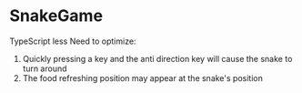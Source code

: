 # SnakeGame
TypeScript less
Need to optimize: 
1. Quickly pressing a key and the anti direction key will cause the snake to turn around
2. The food refreshing position may appear at the snake's position
